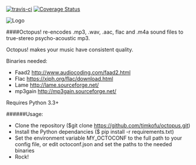 [![travis-ci](https://travis-ci.org/timkofu/octopus.svg?branch=master)](https://travis-ci.org/timkofu/octopus)
[![Coverage Status](https://coveralls.io/repos/timkofu/octopus/badge.svg?branch=master&service=github)](https://coveralls.io/github/timkofu/octopus?branch=master)

![Logo](https://timkofu.github.io/octopus.png)

####Octopus! re-encodes .mp3, .wav, .aac, flac and .m4a sound files to true-stereo psycho-acoustic mp3.

Octopus! makes your music have consistent quality.

Binaries needed:
- Faad2 http://www.audiocoding.com/faad2.html
- Flac https://xiph.org/flac/download.html
- Lame http://lame.sourceforge.net/
- mp3gain http://mp3gain.sourceforge.net/

Requires Python 3.3+

######Usage:
- Clone the repository ($git clone https://github.com/timkofu/octopus.git)
- Install the Python dependancies ($ pip install -r requirements.txt)
- Set the environment variable MY_OCTOCONF to the full path to your config file, or edit octoconf.json and set the paths to the needed binaries
- Rock!
